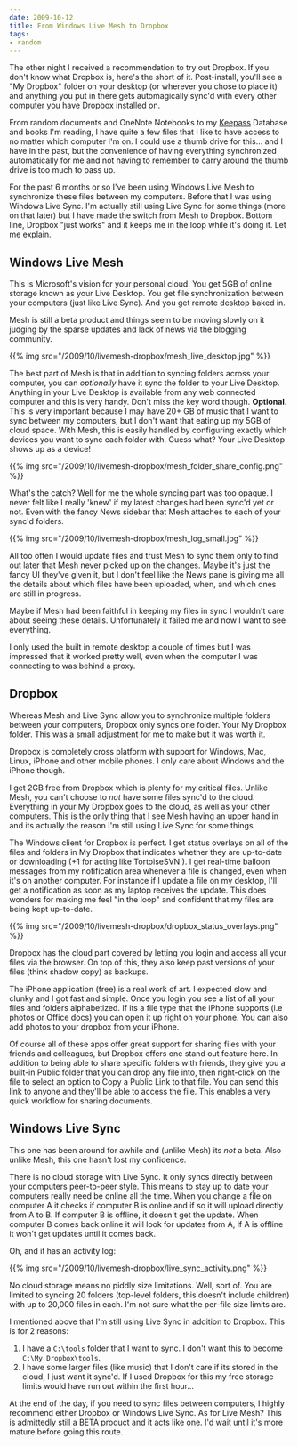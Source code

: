 ```yaml
---
date: 2009-10-12
title: From Windows Live Mesh to Dropbox
tags:
- random
---
```

The other night I received a recommendation to try out Dropbox.
If you don't know what Dropbox is, here's the short of it.
Post-install, you'll see a "My Dropbox" folder on your desktop
(or wherever you chose to place it) and anything you put in there gets
automagically sync'd with every other computer you have Dropbox installed on.

From random documents and OneNote Notebooks to my [Keepass](http://www.keepass.info)
Database and books I'm reading, I have quite a few files that I like to
have access to no matter which computer I'm on. I could use a thumb drive
for this... and I have in the past, but the convenience of having everything
synchronized automatically for me and not having to remember to carry
around the thumb drive is too much to pass up.

For the past 6 months or so I've been using Windows Live Mesh to
synchronize these files between my computers. Before that I was
using Windows Live Sync. I'm actually still using Live Sync for
some things (more on that later) but I have made the switch from Mesh
to Dropbox. Bottom line, Dropbox "just works" and it keeps me in the
loop while it's doing it. Let me explain.

## Windows Live Mesh

This is Microsoft's vision for your personal cloud.
You get 5GB of online storage known as your Live Desktop.
You get file synchronization between your computers (just like Live Sync).
And you get remote desktop baked in.

Mesh is still a beta product and things seem to be moving slowly
on it judging by the sparse updates and lack of news via the blogging community.

{{% img src="/2009/10/livemesh-dropbox/mesh_live_desktop.jpg" %}}

The best part of Mesh is that in addition to syncing folders
across your computer, you can *optionally* have it sync the folder
to your Live Desktop. Anything in your Live Desktop is available from any
web connected computer and this is very handy. Don't miss the key word though.
**Optional**. This is very important because I may have 20+ GB of music that
I want to sync between my computers, but I don't want that eating
up my 5GB of cloud space. With Mesh, this is easily handled by configuring
exactly which devices you want to sync each folder with. Guess what?
Your Live Desktop shows up as a device!

{{% img src="/2009/10/livemesh-dropbox/mesh_folder_share_config.png" %}}

What's the catch? Well for me the whole syncing part was too opaque.
I never felt like I really 'knew' if my latest changes had been sync'd
yet or not. Even with the fancy News sidebar that Mesh attaches to each
of your sync'd folders.

{{% img src="/2009/10/livemesh-dropbox/mesh_log_small.jpg" %}}

All too often I would update files and trust Mesh to sync them only
to find out later that Mesh never picked up on the changes. Maybe it's
just the fancy UI they've given it, but I don't feel like the News pane
is giving me all the details about which files have been uploaded, when,
and which ones are still in progress.

Maybe if Mesh had been faithful in keeping my files in sync I wouldn't
care about seeing these details. Unfortunately it failed me and now I want
to see everything.

I only used the built in remote desktop a couple of times but I was
impressed that it worked pretty well, even when the computer I was connecting
to was behind a proxy. 

## Dropbox

Whereas Mesh and Live Sync allow you to synchronize multiple folders
between your computers, Dropbox only syncs one folder. Your My Dropbox folder.
This was a small adjustment for me to make but it was worth it. 

Dropbox is completely cross platform with support for Windows, Mac, Linux,
iPhone and other mobile phones. I only care about Windows and the iPhone though.

I get 2GB free from Dropbox which is plenty for my critical files.
Unlike Mesh, you can't choose to _not_ have some files sync'd to the cloud.
Everything in your My Dropbox goes to the cloud, as well as your other computers.
This is the only thing that I see Mesh having an upper hand in and its
actually the reason I'm still using Live Sync for some things.

The Windows client for Dropbox is perfect. I get status overlays on all
of the files and folders in My Dropbox that indicates whether they are
up-to-date or downloading (+1 for acting like TortoiseSVN!). I get real-time
balloon messages from my notification area whenever a file is changed, even
when it's on another computer. For instance if I update a file on my desktop,
I'll get a notification as soon as my laptop receives the update. This does
wonders for making me feel "in the loop" and confident that my files are being
kept up-to-date.

{{% img src="/2009/10/livemesh-dropbox/dropbox_status_overlays.png" %}}

Dropbox has the cloud part covered by letting you login and access all your
files via the browser. On top of this, they also keep past versions of your
files (think shadow copy) as backups. 

The iPhone application (free) is a real work of art. I expected slow and
clunky and I got fast and simple. Once you login you see a list of all your
files and folders alphabetized. If its a file type that the iPhone supports
(i.e photos or Office docs) you can open it up right on your phone. You can
also add photos to your dropbox from your iPhone.

Of course all of these apps offer great support for sharing files with
your friends and colleagues, but Dropbox offers one stand out feature here.
In addition to being able to share specific folders with friends, they give
you a built-in Public folder that you can drop any file into, then right-click
on the file to select an option to Copy a Public Link to that file. You can
send this link to anyone and they'll be able to access the file. This enables
a very quick workflow for sharing documents.

## Windows Live Sync

This one has been around for awhile and (unlike Mesh) its *not* a beta.
Also unlike Mesh, this one hasn't lost my confidence. 

There is no cloud storage with Live Sync. It only syncs directly between
your computers peer-to-peer style. This means to stay up to date your
computers really need be online all the time. When you change a file on
computer A it checks if computer B is online and if so it will upload
directly from A to B. If computer B is offline, it doesn't get the update.
When computer B comes back online it will look for updates from A, if A is
offline it won't get updates until it comes back.

Oh, and it has an activity log:

{{% img src="/2009/10/livemesh-dropbox/live_sync_activity.png" %}}

No cloud storage means no piddly size limitations. Well, sort of.
You are limited to syncing 20 folders (top-level folders, this doesn't
include children) with up to 20,000 files in each. I'm not sure what the
per-file size limits are.

I mentioned above that I'm still using Live Sync in addition to Dropbox.
This is for 2 reasons:

1. I have a `C:\tools` folder that I want to sync. I don't want this
   to become `C:\My Dropbox\tools`.
2. I have some larger files (like music) that I don't care if its
   stored in the cloud, I just want it sync'd. If I used Dropbox
   for this my free storage limits would have run out within the first hour...
   
At the end of the day, if you need to sync files between computers,
I highly recommend either Dropbox or Windows Live Sync. As for Live Mesh?
This is admittedly still a BETA product and it acts like one. I'd wait until
it's more mature before going this route.